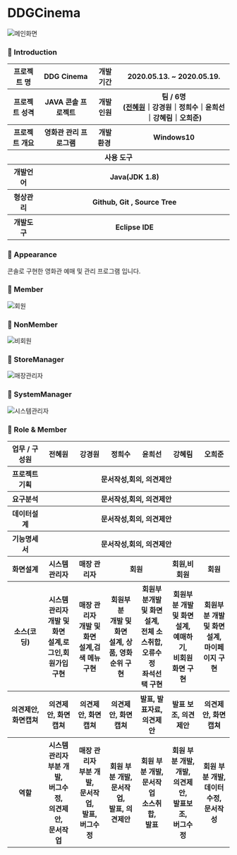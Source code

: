 # DDGCinema
![메인화면](https://user-images.githubusercontent.com/55887059/85112361-7cd9d580-b250-11ea-8bf9-8d40050f388b.png)

### 👋 Introduction

<table>
    <tr>
        <th>프로젝트 명 </th>
        <th>DDG Cinema</th>
        <th>개발기간</th>
        <th>2020.05.13. ~ 2020.05.19.</th>
    </tr>
    <tr>
        <th>프로젝트 성격</th>
        <th>JAVA 콘솔 프로젝트</th>
        <th>개발인원</th>
        <th>팀 / 6명<br>
          (<a href="https://github.com/prohwww">전혜원</a>｜강경원｜정희수｜윤희선｜강혜림｜오희준)
      </th>
    </tr>
      <tr>
        <th>프로젝트 개요</th>
        <th>영화관 관리 프로그램</th>
        <th>개발환경&nbsp;</th>
        <th>Windows10</th>
    </tr>
    <tr>
        <th colspan="5">사용 도구</th>
    </tr>  
    <tr>
        <th>개발언어</th>
        <th colspan="3">Java(JDK 1.8) </th>
    </tr>
    <tr>
        <th>형상관리</th>
        <th colspan="3">Github, Git , Source Tree</th>
    </tr>
    <tr>
        <th>개발도구</th>
        <th colspan="3">Eclipse IDE</th>
    </tr>
</table>

### 📼 Appearance

콘솔로 구현한 영화관 예매 및 관리 프로그램 입니다.

 ### 👋 Member
 ![회원]()
 ### 👋 NonMember
 ![비회원]()
 ### 👋 StoreManager
![매장관리자]()
### 👋 SystemManager
![시스템관리자]()

### 📑 Role & Member


<table>
    <tr>
        <th width="16%">업무 / 구성원</th>
        <th width="14%">전혜원</th><th width="14%">강경원</th><th width="14%">정희수</th><th width="14%">윤희선</th><th width="14%">강혜림</th><th width="14%">오희준</th>
    </tr>
    <tr>
        <th>프로젝트 기획</th>
        <th colspan="6">문서작성,회의, 의견제안</th>
    </tr>
    <tr>
        <th>요구분석</th>
       <th colspan="6">문서작성,회의, 의견제안</th>
    </tr>
    <tr>
        <th>데이터설계</th>
       <th colspan="6">문서작성,회의, 의견제안</th>
    </tr>
    <tr>
        <th>기능명세서</th>
       <th colspan="6">문서작성,회의, 의견제안</th>
    </tr>
    <tr>
        <th>화면설계</th>
        <th>시스템 관리자</th>        
        <th>매장 관리자</th>
        <th colspan="2">회원</th>
        <th>회원,비회원</th>
        <th>회원</th>
    <tr>
        <th>소스(코딩)</th>
        <th>시스템관리자<br>개발 및 화면<br>설계,로그인,회원가입<br> 구현</th>
        <th>매장 관리자<br>개발 및 화면<br>설계,검색 메뉴 구현 </th>
        <th>회원부분<br>개발 및 화면<br>설계, 상품, 영화순위 구현<br>
        <th>회원부분개발<br>및 화면설계, <br>전체 소스취합,<br>오류수정<br>좌석선택 구현</th>
        <th>회원부분 개발<br>및 화면설계, <br>예매하기,<br>비회원 화면 구현</th>
        <th>회원부분 개발<br>및 화면설계, <br>마이페이지 구현</th>
    </tr>
    <tr>
        <th>의견제안, 화면캡쳐</th>
        <th>의견제안, 화면캡쳐</th>
        <th>의견제안, 화면캡쳐</th>
        <th>의견제안, 화면캡쳐</th>
        <th>발표, 발표자료, 의견제안</th>
        <th>발표 보조, 의견제안</th>
        <th>의견제안, 화면캡쳐</th>
    </tr>
    <tr>
        <th>역할</th>
        <th>시스템 관리자<br> 부분 개발, <br>버그수정, <br>의견제안, <br>문서작업</th>
        <th>매장 관리자<br> 부분 개발, <br>문서작업, <br>발표, <br>버그수정</th>
        <th>회원 부분 개발, <br>문서작업, <br>발표, 의견제안</th>
        <th>회원 부분 개발, <br> 문서작업 <br>소스취합, <br>발표</th>
        <th>회원 부분 개발, <br> 개발,  <br>의견제안, <br> 발표보조,<br> 버그수정</th>
        <th>회원 부분 개발, <br>데이터수정, <br>문서작성</th>
    </tr>
</table>
